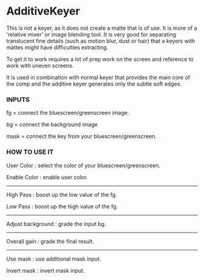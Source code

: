 # AdditiveKeyer


 This is not a keyer, as it does not create a matte that is of use. It is more of a 'relative mixer' or image blending tool. It is very good for separating translucent fine details (such as motion blur, dust or hair) that a keyers with mattes might have difficulties extracting.

 To get it to work requires a lot of prep work on the screen and reference to work with uneven screens.

 It is used in combination with normal keyer that provides the main core of the comp and the additive keyer generates only the subtle soft edges.


### INPUTS
fg = connect the bluescreen/greenscreen image.

bg = connect the background image

mask = connect the key from your bluescreen/greenscreen.


### HOW TO USE IT

User Color : select the color of your bluescreen/greenscreen.

Enable Color : enable user color.

----------------------------------------------------------------------------------------------------------------------

High Pass : boost up the low value of the fg.

Low Pass : boost up the high value of the fg.

----------------------------------------------------------------------------------------------------------------------

Adjust background : grade the input bg.

----------------------------------------------------------------------------------------------------------------------

Overall gain : grade the final result.

----------------------------------------------------------------------------------------------------------------------

Use mask : use additional mask input.

Invert mask : invert mask input.